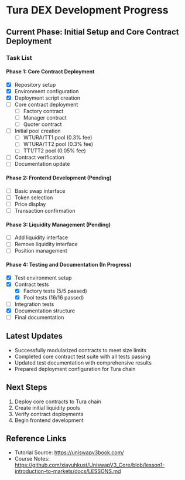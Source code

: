 # Tura DEX Development Progress

## Current Phase: Initial Setup and Core Contract Deployment

### Task List

#### Phase 1: Core Contract Deployment
- [x] Repository setup
- [x] Environment configuration
- [x] Deployment script creation
- [ ] Core contract deployment
  - [ ] Factory contract
  - [ ] Manager contract
  - [ ] Quoter contract
- [ ] Initial pool creation
  - [ ] WTURA/TT1 pool (0.3% fee)
  - [ ] WTURA/TT2 pool (0.3% fee)
  - [ ] TT1/TT2 pool (0.05% fee)
- [ ] Contract verification
- [ ] Documentation update

#### Phase 2: Frontend Development (Pending)
- [ ] Basic swap interface
- [ ] Token selection
- [ ] Price display
- [ ] Transaction confirmation

#### Phase 3: Liquidity Management (Pending)
- [ ] Add liquidity interface
- [ ] Remove liquidity interface
- [ ] Position management

#### Phase 4: Testing and Documentation (In Progress)
- [x] Test environment setup
- [x] Contract tests
  - [x] Factory tests (5/5 passed)
  - [x] Pool tests (16/16 passed)
- [ ] Integration tests
- [x] Documentation structure
- [ ] Final documentation

## Latest Updates
- Successfully modularized contracts to meet size limits
- Completed core contract test suite with all tests passing
- Updated test documentation with comprehensive results
- Prepared deployment configuration for Tura chain

## Next Steps
1. Deploy core contracts to Tura chain
2. Create initial liquidity pools
3. Verify contract deployments
4. Begin frontend development

## Reference Links
- Tutorial Source: https://uniswapv3book.com/
- Course Notes: https://github.com/xiayuhkust/UniswapV3_Core/blob/lesson1-introduction-to-markets/docs/LESSONS.md
